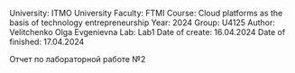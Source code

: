 University: ITMO University Faculty: FTMI Course: Cloud platforms as the basis of technology entrepreneurship Year: 2024 Group: U4125 Author: Velitchenko Olga Evgenievna Lab: Lab1 Date of create: 16.04.2024 Date of finished: 17.04.2024

Отчет по лабораторной работе №2


